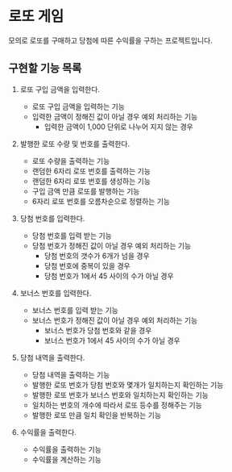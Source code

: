 # 로또 게임

모의로 로또를 구매하고 당첨에 따른 수익률을 구하는 프로젝트입니다.

## 구현할 기능 목록

1. 로또 구입 금액을 입력한다.
    + 로또 구입 금액을 입력하는 기능
    + 입력한 금액이 정해진 값이 아닐 경우 예외 처리하는 기능
        + 입력한 금액이 1,000 단위로 나누어 지지 않는 경우

2. 발행한 로또 수량 및 번호를 출력한다.
    + 로또 수량을 출력하는 기능
    + 랜덤한 6자리 로또 번호를 출력하는 기능
    + 랜덤한 6자리 로또 번호를 생성하는 기능
    + 구입 금액 만큼 로또를 발행하는 기능
    + 6자리 로또 번호를 오름차순으로 정렬하는 기능

3. 당첨 번호를 입력한다.
    + 당첨 번호를 입력 받는 기능
    + 당첨 번호가 정해진 값이 아닐 경우 예외 처리하는 기능
        + 당첨 번호의 갯수가 6개가 넘을 경우
        + 당첨 번호에 중복이 있을 경우
        + 당첨 번호가 1에서 45 사이의 수가 아닐 경우

4. 보너스 번호를 입력한다.
    + 보너스 번호를 입력 받는 기능
    + 보너스 번호가 정해진 값이 아닐 경우 예외 처리하는 기능
        + 보너스 번호가 당첨 번호와 같을 경우
        + 보너스 번호가 1에서 45 사이의 수가 아닐 경우
    
5. 당첨 내역을 출력한다.
    + 당첨 내역을 출력하는 기능
    + 발행한 로또 번호가 당첨 번호와 몇개가 일치하는지 확인하는 기능
    + 발행한 로또 번호가 보너스 번호와 일치하는지 확인하는 기능
    + 일치하는 번호의 개수에 따라서 로또 등수를 정해주는 기능
    + 발행한 로또 만큼 일치 확인을 반복하는 기능 

6. 수익률을 출력한다.
    + 수익률을 출력하는 기능
    + 수익률을 계산하는 기능
